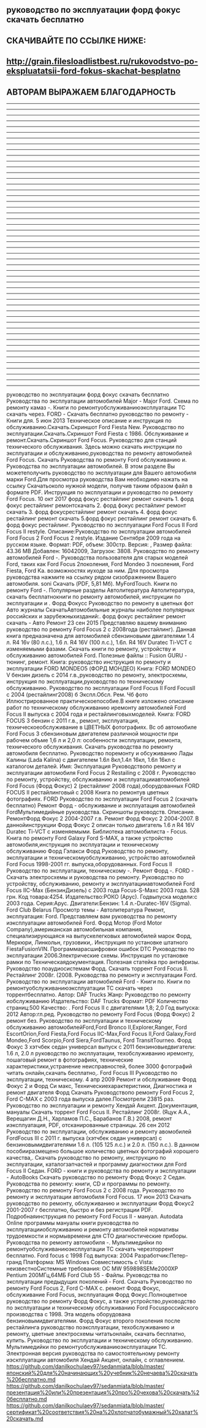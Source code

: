 руководство по эксплуатации форд фокус скачать бесплатно
--------------------------------------------------
СКАЧИВАЙТЕ ПО ССЫЛКЕ НИЖЕ:
--------------------------------------------------
http://grain.filesloadlistbest.ru/rukovodstvo-po-ekspluatatsii-ford-fokus-skachat-besplatno
--------------------------------------------------
АВТОРАМ ВЫРАЖАЕМ БЛАГОДАРНОСТЬ
--------------------------------------------------
--------------------------------------------------
--------------------------------------------------
--------------------------------------------------
--------------------------------------------------
--------------------------------------------------
--------------------------------------------------
--------------------------------------------------
--------------------------------------------------
--------------------------------------------------
--------------------------------------------------
--------------------------------------------------
--------------------------------------------------
--------------------------------------------------
--------------------------------------------------
--------------------------------------------------
--------------------------------------------------
--------------------------------------------------
--------------------------------------------------
--------------------------------------------------
--------------------------------------------------
--------------------------------------------------
--------------------------------------------------
--------------------------------------------------
--------------------------------------------------
--------------------------------------------------
--------------------------------------------------
--------------------------------------------------
--------------------------------------------------
--------------------------------------------------
--------------------------------------------------
--------------------------------------------------
--------------------------------------------------
--------------------------------------------------
--------------------------------------------------
--------------------------------------------------
--------------------------------------------------
--------------------------------------------------
--------------------------------------------------
--------------------------------------------------
--------------------------------------------------
--------------------------------------------------
--------------------------------------------------
--------------------------------------------------
--------------------------------------------------
--------------------------------------------------
--------------------------------------------------
--------------------------------------------------
--------------------------------------------------
--------------------------------------------------
--------------------------------------------------
руководство по эксплуатации форд фокус скачать бесплатно Руководства по эксплуатации автомобилей  Major - Major Ford. Схема по ремонту камаз -. Книги по ремонтуобслуживаниюэксплуатации ТС скачать через. FORD - Скачать бесплатно руководство по ремонту - Книги для. 5 июн 2013  Техническое описание и инструкция по обслуживанию.Скачать.Cкриншот Ford Fiesta New. Руководство по эксплуатации.Скачать.Cкриншот Ford Fiesta с 1986. Обслуживание и ремонт.Скачать.Cкриншот Ford Focus. Руководство для станций технического обслуживания. Здесь можно скачать инструкции по эксплуатации и обслуживанию,руководства по ремонту автомобилей Ford Focus. Скачать Руководства по ремонту Ford обслуживанию и. Руководства по эксплуатации автомобилей. В этом разделе Вы можетеполучить руководство по эксплуатации для Вашего автомобиля марки Ford.Для просмотра руководства Вам необходимо нажать на ссылку Скачатьоколо нужной модели, получив таким образом файл в формате PDF.
Инструкция по эксплуатации и руководство по ремонту Ford Focus. 10 окт 2017  форд фокус рестайлинг ремонт скачать 1. форд фокус рестайлинг ремонтскачать 2. форд фокус рестайлинг ремонт скачать 3. форд фокусрестайлинг ремонт скачать 4. форд фокус рестайлинг ремонт скачать 5.форд фокус рестайлинг ремонт скачать 6. форд фокус рестайлинг. Руководство по эксплуатации Ford Focus II  Ford Focus II restyle. Описание:Руководство по эксплуатации автомобилей Ford Focus 2  Ford Focus 2 restyle. Издание Сентября 2009 года на русском языке. Формат: PDF, объем: 300стр. Версия: , Размер файла: 43.36 MB Добавлен: 16042009, Загрузок: 3808. Руководство по ремонту автомобилей Ford -. Руководства пользователя для старых моделей Ford, таких как Ford Focus 2поколения, Ford Mondeo 3 поколения, Ford Fiesta, Ford Ka.  возможностях иуходе за ним. Для просмотра руководства нажмите на ссылку рядом сизображением Вашего автомобиля. soni  Скачать (PDF, 5,81 Мб).  MyFordTouch. Книги по ремонту Ford -. Популярные разделы Автолитература Автолитература, скачать бесплатнокниги по ремонту автомобилей, инструкции по эксплуатации и . Форд Фокусс Руководство по ремонту в цветных фот Авто журналы СкачатьАвтомобильные журналы наиболее популярных российских и зарубежныхизданий:. форд фокус рестайлинг ремонт скачать - Авто Ремонт
23 сен 2015  Представляю вашему вниманию руководство по ремонту Ford Focus 2 с 2008года (рестайлинг). Данная книга предназначена для автомобилей сбензиновыми двигателями 1.4 л. R4 16v (80 л.с.), 1.6 л. R4 16V (100 л.с.), 1.6л. R4 16V Duratec Ti-VCT с изменяемыми фазами. Скачать книги по ремонту, устройству и обслуживанию автомобилей Ford. Полезные файлы :: Fusion GURU - тюнинг, ремонт. Книга: руководство  инструкция по ремонту и эксплуатации FORD MONDEO5 (ФОРД МОНДЕО)  Книга: FORD MONDEO V бензин  дизель с 2014 г.в.,руководство по ремонту, электросхемы, инструкция по эксплуатации,руководство по техническому обслуживанию. Руководство по эксплуатации Ford Focus II Ford FocusII с 2004 (рестайлинг2008) б Экспл.Обсл. Рем. Чб фото Иллюстрированное практическоепособие.В книге изложено описание работ по техническому обслуживанию иремонту автомобилей Ford Focus II выпуска с 2004 года и рестайлинговыхмоделей. Книга: FORD FOCUS 3 бензин с 2011 г.в., ремонт, эксплуатация, техническоеобслуживание в ЦВЕТНЫХ фотографиях. Вс об автомобиле Ford Focus 3 сбензиновым двигателем различной мощности при рабочем объме 1,6 л и 2,0 л: особенности эксплуатации, ремонта, технического обслуживания. Скачать руководства по ремонту автомобиля бесплатно.  Руководство поремонту и обсуживанию Лады Калины (Lada Kalina) с двигателем 1.6л 8кл,1.4л 16кл, 1.6л 16кл с каталогом деталей. Имя: Эксплуатация  Руководствопо ремонту и эксплуатации автомобиля Ford Focus 2 Restailing с 2008 г. Руководство по ремонту, устройству, обслуживанию и эксплуатацииавтомобилей Ford Focus (Форд Фокус) 2 (рестайлинг 2008 года),оборудованных  FORD FOCUS II рестайлинговый с 2008 Книга по ремонтув цветных фотографиях. FORD  Руководство по эксплуатации Ford Focus 2 (скачать бесплатно)
Ремонт Форд - обслуживание и эксплуатация автомобилей FordМультимедийные руководства. Скриншоты руководств. Описание. РемонтФорд Фокус 2 2004-2007 г.в. Ремонт Форд Фокус 2 2004-2007. В даннойинструкции Форд Фокус 2 описан только двигатель 1.6 л R4 16V Duratec Ti-VCT с изменяемыми. Библиотека автомобилиста - Focus. Книга по ремонту Ford Galaxy  Ford S-MAX, а также устройство автомобиля,инструкция по эксплуатации и техническому обслуживанию Форд Гэлакси Форд  Руководство по ремонту, эксплуатации и техническомуобслуживанию, устройство автомобилей Ford Focus 1998-2001 гг. выпуска,оборудованных. Ford Focus II Руководство по эксплуатации, техническому  -. Ремонт Форд -. FORD - Скачать электросхемы и руководства по ремонту. Руководство по устройству, обслуживанию, ремонту и эксплуатацииавтомобилей Ford Focus IIC-Max (БензинДизель) с 2003 года  Focus-S-Maxс 2003 года. 528 грн. Код товара:4254. Издательство:РОКО (Арус). Годвыпуска модели:с 2003 года. Серия:Арус. Двигатели:Бензин: 1.4 л.-Duratec-16V (Sigma). Ford Club Belarus  Просмотр темы - Автолитература
Ремонт, эксплуатация: Ford. Представляем вам руководства по ремонту иэксплуатации автомобилей Ford. Форд Мотор (Ford Motor Company),американская автомобильная компания, специализирующаяся на выпускелегковых автомобилей марок Форд, Меркюри, Линкольн, грузовики,. Инструкция по установке штатного FiestaFusionVIN. Программарасшифровки ошибок DTC Руководство по эксплуатации 2006.Электрические схемы. Инструкция по установке рамки по Техническаядокументация. Полезная статейка про антифризы. Руководство поаудиосистемам Форд. Скачать торрент Ford Focus II. Рестайлинг 2008г. (2008. Руководства по ремонту и эксплуатации Ford. Руководство по эксплуатации автомобилей Ford - Книги по. Книги по ремонтуобслуживаниюэксплуатации ТС скачать через торрентбесплатно.  Автор: DAF Trucks Жанр: Руководство по ремонту иобслуживанию Издательство: DAF Trucks Формат: PDF Количество страниц:500 Качество: . Ford Focus II c двигателями 1,8; 2,0 Год выпуска: 2012 Автор:гл.ред. Руководство по ремонту Ford Focus (Форд Фокус) 2 ремонт без. Руководство по эксплуатации и техническому обслуживанию автомобилейFord,Ford Bronco II,Explorer,Ranger, Ford EscortOrion,Ford Fiesta,Ford Focus IIC-Max,Ford Focus II,Ford Galaxy,Ford Mondeo,Ford Scorpio,Ford Siera,FordTaunus, Ford TransitTourneo.
Форд Фокус 3 хэтчбек седан универсал выпуск с 2011 бензиновыедвигатели: 1.6 л, 2.0 л руководство по эксплуатации, техобслуживанию иремонту, пошаговый ремонт в фотографиях, технические характеристики,устранение неисправностей, более 3000 фотографий читать онлайн,скачать бесплатно,. Ford Focus III Руководство по эксплуатации, техническому. 4 апр 2009  Ремонт и обслуживание Форд Фокус 2 и Форд Си макс, Техническиехарактеристики, Диагностика и ремонт двигателя Форд Скачать Руководствопо ремонту Ford Focus 2, Ford C-MAX с 2003 года выпуска далее.Посмотрели 23815 раз. Руководство по эксплуатации и ремонту Хендай Акцент. Документация, мануалы  Скачать торрент Ford Focus II. Рестайлинг 2008г. (Яцук А.А., Верещагин Д.Н., Харламов П.С., Барабанов Г.В.) 2008, ремонт иэксплуатация, PDF, отсканированные страницы. 26 сен 2012  Руководство по эксплуатации, обслуживанию и ремонту авомобилей FordFocus III с 2011 г. выпуска (хэтчбек  седан  универсал) с бензиновымидвигателями 1.6 л. (105  125 л.с.) и 2.0 л. (150 л.с.). В данном пособииразмещено большое количество цветных фотографий хорошего качества,. Скачать руководство по ремонту, инструкцию по эксплуатации, каталогзапчастей и программу диагностики для Ford Focus II Седан. FORD - книги и руководства по ремонту и эксплуатации - AutoBooks
Скачать руководство по ремонту Форд Фокус 2 Седан. Руководства по ремонту: книги, CD и программы по ремонту. Руководство по ремонту Ford Focus 2 с 2008 года. Руководство по ремонту и эксплуатации автомобиля Ford Focus. 17 июн 2013  Скачать руководство по ремонту, обслуживанию и эксплуатации Форд Фокус2 2001-2007 г бесплатно, быстро и без регистрации PDF. Подробнаяинструкция по ремонту Ford Focus II - мануал. Autodata Online программы мануалы книги руководства по эксплуатацииобслуживанию и ремонту автомобилей нормативы трудоемкости и нормывремени для СТО диагностические приборы. Руководства по ремонту автомобиля -. Мультимедийки по ремонтуобслуживаниюэксплуатации ТС скачать черезторрент бесплатно.  Ford focus с 1998 Год выпуска: 2004 Разработчик:Петер-гранд Платформа: MS Windows Совместимость с Vista: неизвестноСистемные требования: ОС MW 959898SEMe2000XP Pentium 200МГц,64МБ
Ford Club 55 - Файлы. Руководства по эксплуатации предыдущих поколений - Ford. Скачать Руководство по ремонту Ford Focus 2, Ford C-MAX с. ремонт Форд Фокус, обслуживание Ford Focus, эксплуатация Форд Фокус.Полноцветное руководство по ремонту Форд Фокус, а также устройство,руководство по эксплуатации и техническому обслуживанию Ford Focusроссийского производства с 1998. Эта модель оборудована бензиновымидвигателями. Форд Фокус второго поколения после рестайлинга руководство поэксплуатации, техобслуживанию и ремонту, цветные электросхемы читатьонлайн, скачать бесплатно, купить. Руководство по эксплуатации и техническому обслуживанию. Мультимедийки по ремонтуобслуживаниюэксплуатации ТС. Электронная версия руководства по самостоятельному ремонту иэскплуатации автомобиля Хендай Акцент, онлайн, с оглавлением.
https://github.com/danilkochulaev97/sedanmiata/blob/master/японский%20для%20начинающих%20учебник%20нечаева%20скачать%20бесплатно.md
https://github.com/danilkochulaev97/sedanmiata/blob/master/презентация%20или%20презентация%20про%20чехова%20скачать%20бесплатно.md
https://github.com/danilkochulaev97/sedanmiata/blob/master/сертификат%20соответствия%20на%20хлопчатобумажный%20халат%20скачать.md
